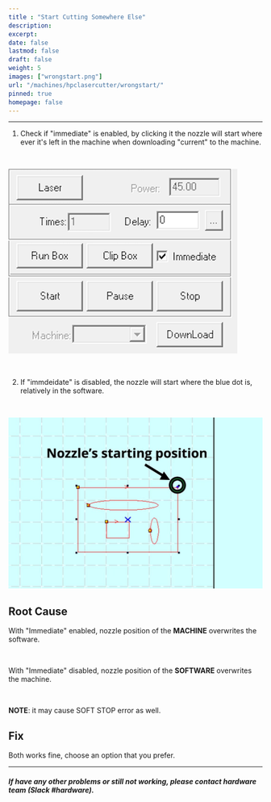 ```yaml
---
title : "Start Cutting Somewhere Else"
description: 
excerpt:
date: false
lastmod: false
draft: false
weight: 5
images: ["wrongstart.png"]
url: "/machines/hpclasercutter/wrongstart/"
pinned: true
homepage: false
---
```

---

1. Check if "immediate" is enabled, by clicking it the nozzle will start where ever it's left in the machine when downloading "current" to the machine.

<br>

![immediate](immediate.PNG)

<br>

2. If "immdeidate" is disabled, the nozzle will start where the blue dot is, relatively in the software.

<br>

![nonimmediate](nozzleposition.jpeg)

## Root Cause

With "Immediate" enabled, nozzle position of the **MACHINE** overwrites the software.

<br>

With "Immediate" disabled, nozzle position of the **SOFTWARE** overwrites the machine.

<br>

**NOTE**: it may cause SOFT STOP error as well.

## Fix

Both works fine, choose an option that you prefer.

---

##### If have any other problems or still not working, please contact hardware team (Slack #hardware).